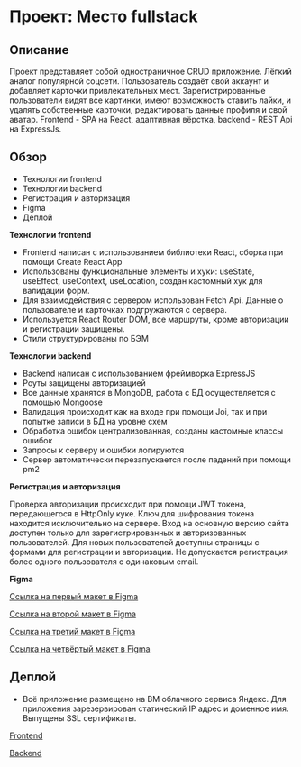 # Проект: Место fullstack

## Описание

Проект представляет собой одностраничное CRUD приложение. Лёгкий аналог популярной соцсети. Пользователь создаёт свой аккаунт и добавляет карточки привлекательных мест. Зарегистрированные пользователи видят все картинки, имеют возможность ставить лайки, и удалять собственные карточки, редактировать данные профиля и свой аватар.
Frontend - SPA на React, адаптивная вёрстка, backend - REST Api на ExpressJs.

## Обзор

- Технологии frontend
- Технологии backend
- Регистрация и авторизация
- Figma
- Деплой

**Технологии frontend**

- Frontend написан с использованием библиотеки React, сборка при помощи Create React App
- Использованы функциональные элементы и хуки: useState, useEffect, useContext, useLocation, создан кастомный хук для валидации форм.
- Для взаимодействия с сервером использован Fetch Api. Данные о пользователе и карточках подгружаются с сервера.
- Используется React Router DOM, все маршруты, кроме авторизации и регистрации защищены.
- Стили структурированы по БЭМ

**Технологии backend**

- Backend написан с использованием фреймворка ExpressJS
- Роуты защищены авторизацией
- Все данные хранятся в MongoDB, работа с БД осуществляется с помощью Mongoose
- Валидация происходит как на входе при помощи Joi, так и при попытке записи в БД на уровне схем
- Обработка ошибок централизованная, созданы кастомные классы ошибок
- Запросы к серверу и ошибки логируются
- Сервер автоматически перезапускается после падений при помощи pm2

**Регистрация и авторизация**

Проверка авторизации происходит при помощи JWT токена, передающегося в HttpOnly куке. Ключ для шифрования токена находится исключительно на сервере. Вход на основную версию сайта доступен только для зарегистрированных и авторизованных пользователей. Для новых пользователей доступны страницы с формами для регистрации и авторизации. Не допускается регистрация более одного пользователя с одинаковым email.

**Figma**

[Ссылка на первый макет в Figma](https://www.figma.com/file/2cn9N9jSkmxD84oJik7xL7/JavaScript.-Sprint-4?node-id=0%3A1)

[Ссылка на второй макет в Figma](https://www.figma.com/file/bjyvbKKJN2naO0ucURl2Z0/JavaScript.-Sprint-5?node-id=0%3A1)

[Ссылка на третий макет в Figma](https://www.figma.com/file/kRVLKwYG3d1HGLvh7JFWRT/JavaScript.-Sprint-6?node-id=0%3A1)

[Ссылка на четвёртый макет в Figma](https://www.figma.com/file/5H3gsn5lIGPwzBPby9jAOo/Sprint-14-RU?node-id=0%3A1)

## Деплой

- Всё приложение размещено на ВМ облачного сервиса Яндекс. Для приложения зарезервирован статический IP адрес и доменное имя. Выпущены SSL сертификаты. 

[Frontend](httpы://mesto.trance0id.nomoredomains.monster/)

[Backend](httpы://api.mesto.trance0id.nomoredomains.monster/)
